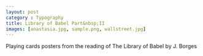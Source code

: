 ```yaml
---
layout: post
category : Typography
title: Library of Babel Part&nbsp;II
images: [anastasia.jpg, sample.png, wallstreet.jpg]
---
```

Playing cards posters from the reading of The Library of Babel by J. Borges